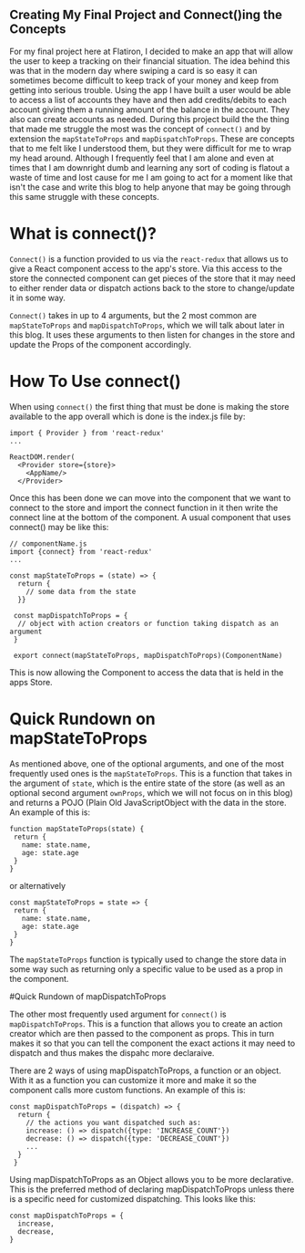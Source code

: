## Creating My Final Project and Connect()ing the Concepts 

For my final project here at Flatiron, I decided to make an app that will allow the user to keep a tracking on their financial situation. The idea behind this was that in the modern day where swiping a card is so easy it can sometimes become difficult to keep track of your money and keep from getting into serious trouble. Using the app I have built a user would be able to access a list of accounts they have and then add credits/debits to each account giving them a running amount of the balance in the account. They also can create accounts as needed. During this project build the the thing that made me struggle the most was the concept of `connect()` and by extension the `mapStateToProps` and `mapDispatchToProps`. These are concepts that to me felt like I understood them, but they were difficult for me to wrap my head around. Although I frequently feel that I am alone and even at times that I am downright dumb and learning any sort of coding is flatout a waste of time and lost cause for me I am going to act for a moment like that isn't the case and write this blog to help anyone that may be going through this same struggle with these concepts. 

# What is connect()? 

`Connect()` is a function provided to us via the `react-redux` that allows us to give a React component access to the app's store. Via this access to the store the connected component can get pieces of the store that it may need to either render data or dispatch actions back to the store to change/update it in some way. 

`Connect()` takes in up to 4 arguments, but the 2 most common are `mapStateToProps` and `mapDispatchToProps`, which we will talk about later in this blog. It uses these arguments to then listen for changes in the store and update the Props of the component accordingly. 

# How To Use connect()

When using `connect()` the first thing that must be done is making the store available to the app overall which is done is the index.js file by: 

```
import { Provider } from 'react-redux'
...

ReactDOM.render(
  <Provider store={store}>
    <AppName/>
  </Provider>
```

Once this has been done we can move into the component that we want to connect to the store and import the connect function in it then write the connect line at the bottom of the component. A usual component that uses connect() may be like this:

```
// componentName.js
import {connect} from 'react-redux'
... 

const mapStateToProps = (state) => {
  return {
    // some data from the state 
  }} 
  
 const mapDispatchToProps = {
  // object with action creators or function taking dispatch as an argument
 }
 
 export connect(mapStateToProps, mapDispatchToProps)(ComponentName)
```
This is now allowing the Component to access the data that is held in the apps Store. 

# Quick Rundown on mapStateToProps
 
 As mentioned above, one of the optional arguments, and one of the most frequently used ones is the `mapStateToProps`. This is a function that takes in the argument of `state`, which is the entire state of the store (as well as an optional second argument `ownProps`, which we will not focus on in this blog) and returns a POJO (Plain Old JavaScriptObject with the data in the store. An example of this is: 
 
 ```
 function mapStateToProps(state) {
  return {
    name: state.name,
    age: state.age
  }
 }
 ```
 or alternatively 
 ```
 const mapStateToProps = state => {
  return {
    name: state.name,
    age: state.age
  }
 }
 ```
 The `mapStateToProps` function is typically used to change the store data in some way such as returning only a specific value to be used as a prop in the component. 
 
#Quick Rundown of mapDispatchToProps

The other most frequently used argument for `connect()` is `mapDispatchToProps`. This is a function that allows you to create an action creator which are then passed to the component as props. This in turn makes it so that you can tell the component the exact actions it may need to dispatch and thus makes the dispahc more declaraive. 

There are 2 ways of using mapDispatchToProps, a function or an object. With it as a function you can customize it more and make it so the component calls more custom functions. An example of this is:

```
const mapDispatchToProps = (dispatch) => {
  return {
    // the actions you want dispatched such as:
    increase: () => dispatch({type: 'INCREASE_COUNT'})
    decrease: () => dispatch({type: 'DECREASE_COUNT'})
    ...
  }
 }
```

Using mapDispatchToProps as an Object allows you to be more declarative. This is the preferred method of declaring mapDispatchToProps unless there is a specific need for customized dispatching. This looks like this: 

```
const mapDispatchToProps = {
  increase,
  decrease,
}
```
